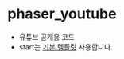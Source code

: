 # phaser_youtube
  * 유튜브 공개용 코드
  * start는 [기본 템플릿](https://github.com/photonstorm/phaser3-project-template) 사용합니다.
